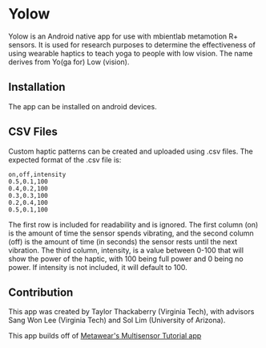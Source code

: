 # Yolow

Yolow is an Android native app for use with mbientlab metamotion R+ sensors. It is used for research purposes to determine the effectiveness of using wearable haptics to teach yoga to people with low vision. 
The name derives from Yo(ga for) Low (vision). 

## Installation 
The app can be installed on android devices. 

## CSV Files 
Custom haptic patterns can be created and uploaded using .csv files. The expected format of the .csv file is: 

```
on,off,intensity
0.5,0.1,100
0.4,0.2,100
0.3,0.3,100
0.2,0.4,100
0.5,0.1,100
```
The first row is included for readability and is ignored. The first column (on) is the amount of time the sensor spends vibrating, and the second column (off) is the amount of time (in seconds) the sensor rests until the next vibration.
The third column, intensity, is a value between 0-100 that will show the power of the haptic, with 100 being full power and 0 being no power. If intensity is not included, it will default to 100.

## Contribution 
This app was created by Taylor Thackaberry (Virginia Tech), with advisors Sang Won Lee (Virginia Tech) and Sol Lim (University of Arizona). 

This app builds off of [Metawear's Multisensor Tutorial app](https://github.com/mbientlab/MetaWear-Tutorial-Android/tree/master/multimw)
